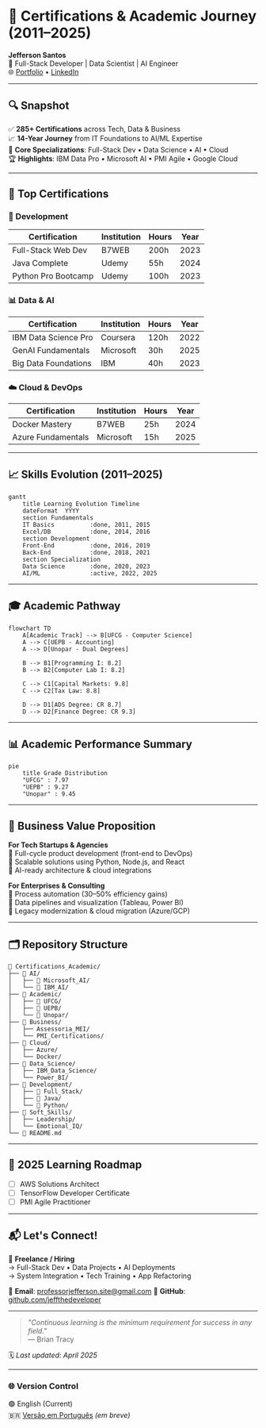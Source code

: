 # 🚀 Certifications & Academic Journey (2011–2025)

**Jefferson Santos**  
📍 Full-Stack Developer | Data Scientist | AI Engineer  
🌐 [Portfolio](https://github.com/jeffthedeveloper) • [LinkedIn](https://linkedin.com/in/jeffthedeveloper)

---

## 🔍 Snapshot

✅ **285+ Certifications** across Tech, Data & Business  
📈 **14-Year Journey** from IT Foundations to AI/ML Expertise  
🎯 **Core Specializations**: Full-Stack Dev • Data Science • AI • Cloud  
🏆 **Highlights**: IBM Data Pro • Microsoft AI • PMI Agile • Google Cloud  

---

## 🌟 Top Certifications

### 🚀 Development  
| Certification | Institution | Hours | Year |
|--------------|-------------|-------|------|
| Full-Stack Web Dev | B7WEB | 200h | 2023 |
| Java Complete | Udemy | 55h | 2024 |
| Python Pro Bootcamp | Udemy | 100h | 2023 |

### 📊 Data & AI  
| Certification | Institution | Hours | Year |
|-----------------------|-------------|-------|------|
| IBM Data Science Pro  | Coursera    | 120h  | 2022 |
| GenAI Fundamentals    | Microsoft   | 30h   | 2025 |
| Big Data Foundations  | IBM         | 40h   | 2023 |

### ☁️ Cloud & DevOps  
| Certification       | Institution | Hours | Year |
|---------------------|-------------|-------|------|
| Docker Mastery      | B7WEB       | 25h   | 2024 |
| Azure Fundamentals  | Microsoft   | 15h   | 2025 |

---

## 📈 Skills Evolution (2011–2025)

```mermaid
gantt
    title Learning Evolution Timeline
    dateFormat  YYYY
    section Fundamentals
    IT Basics          :done, 2011, 2015
    Excel/DB           :done, 2014, 2016
    section Development
    Front-End          :done, 2016, 2019
    Back-End           :done, 2018, 2021
    section Specialization
    Data Science       :done, 2020, 2023
    AI/ML              :active, 2022, 2025
```

---

## 🎓 Academic Pathway

```mermaid
flowchart TD
    A[Academic Track] --> B[UFCG - Computer Science]
    A --> C[UEPB - Accounting]
    A --> D[Unopar - Dual Degrees]
    
    B --> B1[Programming I: 8.2]
    B --> B2[Computer Lab I: 8.2]
    
    C --> C1[Capital Markets: 9.8]
    C --> C2[Tax Law: 8.8]
    
    D --> D1[ADS Degree: CR 8.7]
    D --> D2[Finance Degree: CR 9.3]
```

---

## 📊 Academic Performance Summary

```mermaid
pie
    title Grade Distribution
    "UFCG" : 7.97
    "UEPB" : 9.27
    "Unopar" : 9.45
```

---

## 💼 Business Value Proposition

**For Tech Startups & Agencies**  
🔹 Full-cycle product development (front-end to DevOps)  
🔹 Scalable solutions using Python, Node.js, and React  
🔹 AI-ready architecture & cloud integrations  

**For Enterprises & Consulting**  
🔹 Process automation (30–50% efficiency gains)  
🔹 Data pipelines and visualization (Tableau, Power BI)  
🔹 Legacy modernization & cloud migration (Azure/GCP)

---

## 🗂️ Repository Structure

```
📁 Certifications_Academic/
├── 📂 AI/
│   ├── 📂 Microsoft_AI/
│   └── 📂 IBM_AI/
├── 📂 Academic/
│   ├── 📂 UFCG/
│   ├── 📂 UEPB/
│   └── 📂 Unopar/
├── 📂 Business/
│   ├── Assessoria_MEI/
│   └── PMI_Certifications/
├── 📂 Cloud/
│   ├── Azure/
│   └── Docker/
├── 📂 Data_Science/
│   ├── IBM_Data_Science/
│   └── Power_BI/
├── 📂 Development/
│   ├── 📂 Full_Stack/
│   ├── 📂 Java/
│   └── 📂 Python/
├── 📂 Soft_Skills/
│   ├── Leadership/
│   └── Emotional_IQ/
└── 📜 README.md
```
---

## 🧭 2025 Learning Roadmap

- [ ] AWS Solutions Architect  
- [ ] TensorFlow Developer Certificate  
- [ ] PMI Agile Practitioner  

---

## 📬 Let's Connect!

💼 **Freelance / Hiring**  
→ Full-Stack Dev • Data Projects • AI Deployments  
→ System Integration • Tech Training • App Refactoring  

📧 **Email**: professorjefferson.site@gmail.com 
🔗 **GitHub**: [github.com/jeffthedeveloper](https://github.com/jeffthedeveloper)

---

> _"Continuous learning is the minimum requirement for success in any field."_  
> — Brian Tracy

🗓️ *Last updated: April 2025*  

---

### 🌐 Version Control

🟢 English (Current)  
🇧🇷 [Versão em Português](#) _(em breve)_

